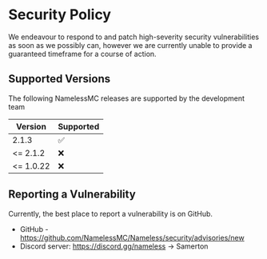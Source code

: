 # Security Policy

We endeavour to respond to and patch high-severity security vulnerabilities as soon as we possibly can, however we are currently unable to provide a guaranteed timeframe for a course of action.

## Supported Versions

The following NamelessMC releases are supported by the development team

| Version   | Supported          |
|-----------|--------------------|
| 2.1.3     | :white_check_mark: |
| <= 2.1.2  | :x:                |
| <= 1.0.22 | :x:                |

## Reporting a Vulnerability

Currently, the best place to report a vulnerability is on GitHub.

- GitHub - https://github.com/NamelessMC/Nameless/security/advisories/new
- Discord server: https://discord.gg/nameless -> Samerton
